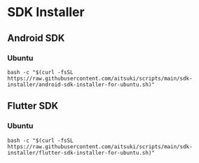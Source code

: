 # SDK Installer

## Android SDK

### Ubuntu

```shell
bash -c "$(curl -fsSL https://raw.githubusercontent.com/aitsuki/scripts/main/sdk-installer/android-sdk-installer-for-ubuntu.sh)"
```

## Flutter SDK

### Ubuntu

```shell
bash -c "$(curl -fsSL https://raw.githubusercontent.com/aitsuki/scripts/main/sdk-installer/flutter-sdk-installer-for-ubuntu.sh)"
```
